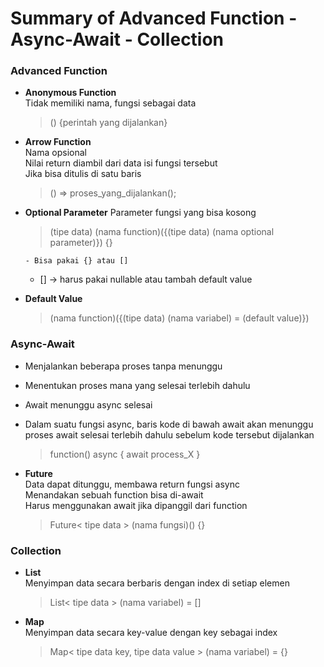 # Summary of Advanced Function - Async-Await - Collection

### Advanced Function

- **Anonymous Function**  
  Tidak memiliki nama, fungsi sebagai data
  > () {perintah yang dijalankan}
- **Arrow Function**  
  Nama opsional  
  Nilai return diambil dari data isi fungsi tersebut  
  Jika bisa ditulis di satu baris
  > () => proses_yang_dijalankan();
- **Optional Parameter**
  Parameter fungsi yang bisa kosong

  > (tipe data) (nama function)({(tipe data) (nama optional parameter)}) {}

      - Bisa pakai {} atau []

  - [] -> harus pakai nullable atau tambah default value

- **Default Value**
  > (nama function)({(tipe data) (nama variabel) = (default value)})

### Async-Await

- Menjalankan beberapa proses tanpa menunggu
- Menentukan proses mana yang selesai terlebih dahulu
- Await menunggu async selesai
- Dalam suatu fungsi async, baris kode di bawah await akan menunggu proses await selesai terlebih dahulu sebelum kode tersebut dijalankan

  > function() async { await process_X }

- **Future**  
  Data dapat ditunggu, membawa return fungsi async  
  Menandakan sebuah function bisa di-await  
  Harus menggunakan await jika dipanggil dari function
  > Future< tipe data > (nama fungsi)() {}

### Collection

- **List**  
  Menyimpan data secara berbaris dengan index di setiap elemen

  > List< tipe data > (nama variabel) = []

- **Map**  
  Menyimpan data secara key-value dengan key sebagai index
  > Map< tipe data key, tipe data value > (nama variabel) = {}
